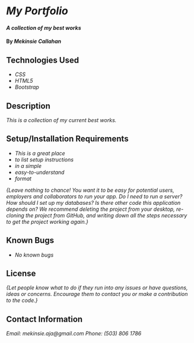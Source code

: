 # _My Portfolio_

#### _A collection of my best works_

#### By _**Mekinsie Callahan**_

## Technologies Used

* _CSS_
* _HTML5_
* _Bootstrap_

## Description

_This is a collection of my current best works._

## Setup/Installation Requirements

* _This is a great place_
* _to list setup instructions_
* _in a simple_
* _easy-to-understand_
* _format_

_{Leave nothing to chance! You want it to be easy for potential users, employers and collaborators to run your app. Do I need to run a server? How should I set up my databases? Is there other code this application depends on? We recommend deleting the project from your desktop, re-cloning the project from GitHub, and writing down all the steps necessary to get the project working again.}_

## Known Bugs

* _No known bugs_

## License

_{Let people know what to do if they run into any issues or have questions, ideas or concerns.  Encourage them to contact you or make a contribution to the code.}_

## Contact Information

_Email: mekinsie.aja@gmail.com_
_Phone: (503) 806 1786_
